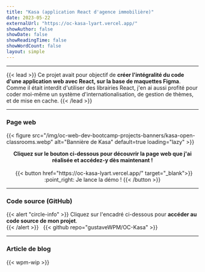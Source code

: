 ```yaml
---
title: "Kasa (application React d'agence immobilière)"
date: 2023-05-22
externalUrl: "https://oc-kasa-lyart.vercel.app/"
showAuthor: false
showDate: false
showReadingTime: false
showWordCount: false
layout: simple
---
```


---

{{< lead >}}
Ce projet avait pour objectif de **créer l'intégralité du code d'une application web avec React, sur la base de maquettes Figma**.
Comme il était interdit d'utiliser des librairies React, j'en ai aussi profité pour coder moi-même un système d'internationalisation, de gestion de thèmes, et de mise en cache.
{{< /lead >}}

---

### Page web

<div class="wpm blog-post-illustration-figure is-resized centered-figcaption">
{{< figure
    src="/img/oc-web-dev-bootcamp-projects-banners/kasa-open-classrooms.webp"
    alt="Bannière de Kasa"
    default=true
    loading="lazy"
>}}
</div>

<p align="center">
<strong>Cliquez sur le bouton ci-dessous pour découvrir la page web que j'ai réalisée et accédez-y dès maintenant !</strong><br /><br />
&nbsp;
{{< button href="https://oc-kasa-lyart.vercel.app/" target="_blank">}}
:point_right: Je lance la démo !
{{< /button >}}
</p>

---

### Code source (GitHub)

{{< alert "circle-info" >}}
Cliquez sur l'encadré ci-dessous pour **accéder au code source de mon projet**.  
{{< /alert >}}
&nbsp;
{{< github repo="gustaveWPM/OC-Kasa" >}}

---

### Article de blog

{{< wpm-wip >}}
